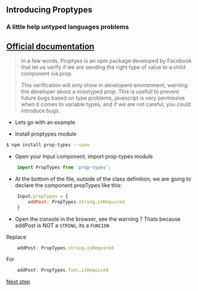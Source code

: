 ## Introducing Proptypes
### A little help untyped languages problems
[Official documentation](https://reactjs.org/docs/typechecking-with-proptypes.html)
---
>In a few words, Proptyes is an npm package developed by Facebook that let us verify if we are sending the right type of value to a child component via prop.
>
>This verification will only show in developent environment, warning the developer about a misstyped prop.
> This is usefull to prevent future bugs based on type problems, javascript is very permissive when it comes to variable types, and if we are not careful, you could introduce bugs.

+ Lets go with an example

+ Install proptypes module
```bash
$ npm install prop-types --save
```
+ Open your Input component, import prop-types module
```jsx
    import PropTypes from 'prop-types';
```

+ At the bottom of the file, outside of the class definition, we are going to declare the component propTypes like this:
```jsx
    Input.propTypes = {
        addPost: PropTypes.string.isRequired
    }
```
+ Open the console in the browser, see the warning ?
Thats because addPost is NOT a `STRING`, its a `FUNCION`

Replace
```jsx
    addPost: PropTypes.string.isRequired
```
For
```jsx
    addPost: PropTypes.func.isRequired
```

[Next step](https://github.com/sgonzalezml/workshop-react/tree/v6)